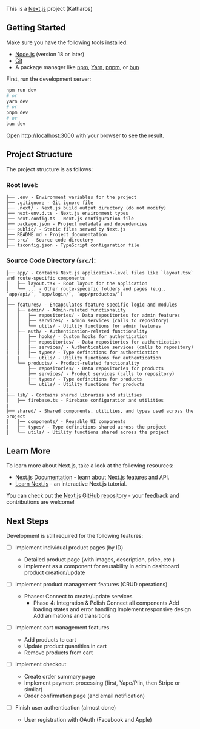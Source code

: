 This is a [Next.js](https://nextjs.org) project (Katharos)

## Getting Started

Make sure you have the following tools installed:

- [Node.js](https://nodejs.org) (version 18 or later)
- [Git](https://git-scm.com)
- A package manager like [npm](https://www.npmjs.com/), [Yarn](https://yarnpkg.com/), [pnpm](https://pnpm.io/), or [bun](https://bun.sh/)


First, run the development server:

```bash
npm run dev
# or
yarn dev
# or
pnpm dev
# or
bun dev
```

Open [http://localhost:3000](http://localhost:3000) with your browser to see the result.

## Project Structure

The project structure is as follows:

### Root level:
```
├── .env - Environment variables for the project
├── .gitignore - Git ignore file
├── .next/ - Next.js build output directory (do not modify)
├── next-env.d.ts - Next.js environment types
├── next.config.ts - Next.js configuration file
├── package.json - Project metadata and dependencies
├── public/ - Static files served by Next.js
├── README.md - Project documentation
├── src/ - Source code directory
├── tsconfig.json - TypeScript configuration file
```

### Source Code Directory (`src/`):
```
├── app/ - Contains Next.js application-level files like `layout.tsx` and route-specific components
│   ├── layout.tsx - Root layout for the application
│   └── ... - Other route-specific folders and pages (e.g., `app/api/`, `app/login/`, `app/productos/`)
|
├── features/ - Encapsulates feature-specific logic and modules
│   ├── admin/ - Admin-related functionality
│   │   ├── repositories/ - Data repositories for admin features
│   │   ├── services/ - Admin services (calls to repository)
│   │   └── utils/ - Utility functions for admin features
│   ├── auth/ - Authentication-related functionality
│   │   ├── hooks/ - Custom hooks for authentication
│   │   ├── repositories/ - Data repositories for authentication
│   │   |── services/ - Authentication services (calls to repository)
|   |   |── types/ - Type definitions for authentication
│   |   └── utils/ - Utility functions for authentication
│   └── products/ - Product-related functionality
│       ├── repositories/ - Data repositories for products
│       ├── services/ - Product services (calls to repository)
│       |── types/ - Type definitions for products
│       └── utils/ - Utility functions for products
|
├── lib/ - Contains shared libraries and utilities
│   ├── firebase.ts - Firebase configuration and utilities
|
├── shared/ - Shared components, utilities, and types used across the project
│   |── components/ - Reusable UI components
|   ├── types/ - Type definitions shared across the project
│   └── utils/ - Utility functions shared across the project
```

## Learn More

To learn more about Next.js, take a look at the following resources:

- [Next.js Documentation](https://nextjs.org/docs) - learn about Next.js features and API.
- [Learn Next.js](https://nextjs.org/learn) - an interactive Next.js tutorial.

You can check out [the Next.js GitHub repository](https://github.com/vercel/next.js) - your feedback and contributions are welcome!

## Next Steps

Development is still required for the following features:

- [ ] Implement individual product pages (by ID)
  - Detailed product page (with images, description, price, etc.)
  - Implement as a component for reusability in admin dashboard product creation/update

- [ ] Implement product management features (CRUD operations)
  - Phases:
    Connect to create/update services
    - Phase 4: Integration & Polish
    Connect all components
    Add loading states and error handling
    Implement responsive design
    Add animations and transitions

- [ ] Implement cart management features
  - Add products to cart
  - Update product quantities in cart
  - Remove products from cart

- [ ] Implement checkout
  - Create order summary page
  - Implement payment processing (first, Yape/Plin, then Stripe or similar)
  - Order confirmation page (and email notification)

- [ ] Finish user authentication (almost done)
  - User registration with OAuth (Facebook and Apple)